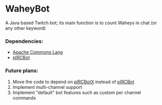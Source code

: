 # WaheyBot
A Java based Twitch bot; its main function is to count Waheys in chat (or any other keyword)

### Dependencies:
  - [Apache Commons Lang]
  - [pIRCBot]

### Future plans:
1. Move the code to depend on [pIRCBotX] instead of [pIRCBot]
2. Implement multi-channel support
3. Implement "default" bot features such as custom per channel commands

[apache commons lang]:https://commons.apache.org/proper/commons-lang/
[pircbot]:http://www.jibble.org/pircbot.php
[pircbotx]:https://code.google.com/p/pircbotx/
